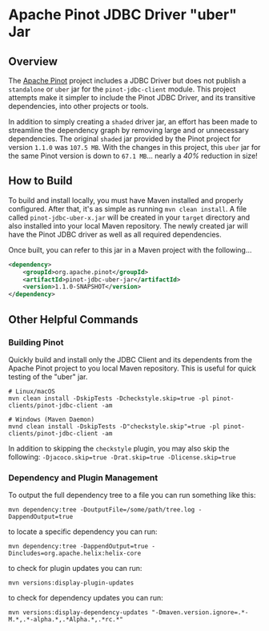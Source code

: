 # Apache Pinot JDBC Driver "uber" Jar

## Overview
The [Apache Pinot](https://github.com/apache/pinot) project includes a JDBC Driver but does not publish a `standalone` or `uber` jar for the `pinot-jdbc-client` module.  This project attempts make it simpler to include the Pinot JDBC Driver, and its transitive dependencies, into other projects or tools.  

In addition to simply creating a `shaded` driver jar, an effort has been made to streamline the dependency graph by removing large and or unnecessary dependencies. The original `shaded` jar provided by the Pinot project for version `1.1.0` was `107.5 MB`.  With the changes in this project, this `uber` jar for the same Pinot version is down to `67.1 MB`... nearly a *40%* reduction in size!

## How to Build
To build and install locally, you must have Maven installed and properly configured.  After that, it's as simple as running `mvn clean install`.  A file called `pinot-jdbc-uber-x.jar` will be created in your `target` directory and also installed into your local Maven repository.  The newly created jar will have the Pinot JDBC driver as well as all required dependencies.

Once built, you can refer to this jar in a Maven project with the following...
```xml
<dependency>
    <groupId>org.apache.pinot</groupId>
    <artifactId>pinot-jdbc-uber-jar</artifactId>
    <version>1.1.0-SNAPSHOT</version>
</dependency>
```

## Other Helpful Commands

### Building Pinot
Quickly build and install only the JDBC Client and its dependents from the Apache Pinot project to you local Maven repository.  This is useful for quick testing of the "uber" jar.
```shell
# Linux/macOS
mvn clean install -DskipTests -Dcheckstyle.skip=true -pl pinot-clients/pinot-jdbc-client -am

# Windows (Maven Daemon)
mvnd clean install -DskipTests -D"checkstyle.skip"=true -pl pinot-clients/pinot-jdbc-client -am
```

In addition to skipping the `checkstyle` plugin, you may also skip the following: `-Djacoco.skip=true -Drat.skip=true -Dlicense.skip=true`

### Dependency and Plugin Management
To output the full dependency tree to a file you can run something like this:
```shell
mvn dependency:tree -DoutputFile=/some/path/tree.log -DappendOutput=true
```

to locate a specific dependency you can run:
```shell
mvn dependency:tree -DappendOutput=true -Dincludes=org.apache.helix:helix-core
```

to check for plugin updates you can run:
```shell
mvn versions:display-plugin-updates
```

to check for dependency updates you can run:
```shell
mvn versions:display-dependency-updates "-Dmaven.version.ignore=.*-M.*,.*-alpha.*,.*Alpha.*,.*rc.*"
```